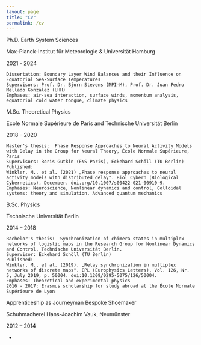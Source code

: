 ```yaml
---
layout: page
title: "CV"
permalink: /cv
---
```

Ph.D. Earth System Sciences

Max-Planck-Institut für Meteorologie & Universität Hamburg

2021 - 2024

    Dissertation: Boundary Layer Wind Balances and their Influence on Equatorial Sea-Surface Temperatures
    Supervisors: Prof. Dr. Bjorn Stevens (MPI-M), Prof. Dr. Juan Pedro Mellado González (UHH)
    Emphases: air-sea interaction, surface winds, momentum analysis, equatorial cold water tongue, climate physics

M.Sc. Theoretical Physics

École Normale Supérieure de Paris and Technische Universität Berlin

2018 – 2020   

    Master's thesis:  Phase Response Approaches to Neural Activity Models with Delay in the Group for Neural Theory, École Normale Supérieure, Paris
    Supervisors: Boris Gutkin (ENS Paris), Eckehard Schöll (TU Berlin)
    Published: 
    Winkler, M., et al. (2021) „Phase response approaches to neural activity models with distributed delay". Biol Cybern (Biological Cybernetics), December. doi.org/10.1007/s00422-021-00910-9.
    Emphases: Neuroscience, Nonlinear dynamics and control, Colloidal systems: theory and simulation, Advanced quantum mechanics

B.Sc. Physics

Technische Universität Berlin

2014 – 2018   

    Bachelor's thesis:  Synchronization of chimera states in multiplex networks of logistic maps in the Research Group for Nonlinear Dynamics and Control, Technische Universität Berlin.
    Supervisor: Eckehard Schöll (TU Berlin)
    Published: 
    Winkler, M., et al. (2019). „Relay synchronization in multiplex networks of discrete maps". EPL (Europhysics Letters), Vol. 126, Nr. 5, July 2019, p. 50004. doi:10.1209/0295-5075/126/50004.
    Emphases: Theoretical and experimental physics
    2016 - 2017: Erasmus scholarship for study abroad at the École Normale Supérieure de Lyon

Apprenticeship as Journeyman Bespoke Shoemaker

Schuhmacherei Hans-Joachim Vauk, Neumünster

2012 – 2014

-
